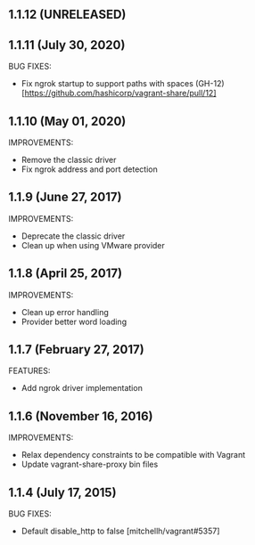 ## 1.1.12 (UNRELEASED)

## 1.1.11 (July 30, 2020)

BUG FIXES:

- Fix ngrok startup to support paths with spaces (GH-12)[https://github.com/hashicorp/vagrant-share/pull/12]

## 1.1.10 (May 01, 2020)

IMPROVEMENTS:

- Remove the classic driver
- Fix ngrok address and port detection

## 1.1.9 (June 27, 2017)

IMPROVEMENTS:

- Deprecate the classic driver
- Clean up when using VMware provider

## 1.1.8 (April 25, 2017)

IMPROVEMENTS:

- Clean up error handling
- Provider better word loading

## 1.1.7 (February 27, 2017)

FEATURES:

- Add ngrok driver implementation

## 1.1.6 (November 16, 2016)

IMPROVEMENTS:

- Relax dependency constraints to be compatible with Vagrant
- Update vagrant-share-proxy bin files

## 1.1.4 (July 17, 2015)

BUG FIXES:

- Default disable_http to false [mitchellh/vagrant#5357]
